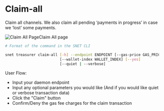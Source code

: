 # Claim-all

Claim all channels. We also claim all pending ‘payments in progress’ in case we ‘lost’ some payments.

![Claim All Page](/assets/images/products/AIMarketplace/TUI/ClaimAllPaymentsPage.webp)Claim All page

```bash
# Format of the command in the SNET CLI

snet treasurer claim-all [-h] --endpoint ENDPOINT [--gas-price GAS_PRICE]
                         [--wallet-index WALLET_INDEX] [--yes]
                         [--quiet | --verbose]
```

User Flow:

* Input your daemon endpoint
* Input any optional parameters you would like (And if you would like quiet or verbose transaction data)
* Click the "Claim" button
* Confirm/Deny the gas fee charges for the claim transaction
